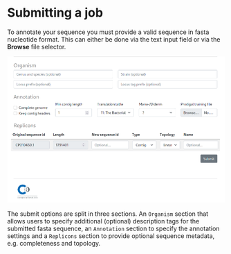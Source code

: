 # Submitting a job

To annotate your sequence you must provide a valid sequence in fasta nucleotide format. This can either be done via the text input field or via the **Browse** file selector.

![options](./images/options.png "Bakta Submit Options")

The submit options are split in three sections. An `Organism` section that allows users to specify additional (optional) description tags for the submitted fasta sequence, an `Annotation` section to specify the annotation settings and a `Replicons` section to provide optional sequence metadata, e.g. completeness and topology.
